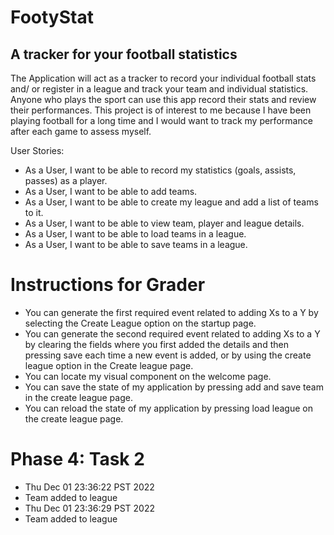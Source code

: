 # FootyStat

## A tracker for your football statistics

The Application will act as a tracker to record your individual football stats and/ or register in a league and track your team and individual statistics. Anyone who plays the sport can use this app record their stats and review their performances. This project is of interest to me because I have been playing football for a long time and I would want to track my performance after each game to assess myself. 



User Stories:
- As a User, I want to be able to record my statistics (goals, assists, passes) as a player.
- As a User, I want to be able to add teams.
- As a User, I want to be able to create my league and add a list of teams to it.
- As a User, I want to be able to view team, player and league details.
- As a User, I want to be able to load teams in a league.
- As a User, I want to be able to save teams in a league.

# Instructions for Grader

- You can generate the first required event related to adding Xs to a Y by selecting the Create League option on the startup page.
- You can generate the second required event related to adding Xs to a Y by clearing the fields where you first added the details and then pressing save each time a new event is added, or by using the create league option in the Create league page.
- You can locate my visual component on the welcome page.
- You can save the state of my application by pressing add and save team in the create league page.
- You can reload the state of my application by pressing load league on the create league page.

# Phase 4: Task 2
- Thu Dec 01 23:36:22 PST 2022
- Team added to league
- Thu Dec 01 23:36:29 PST 2022
- Team added to league


